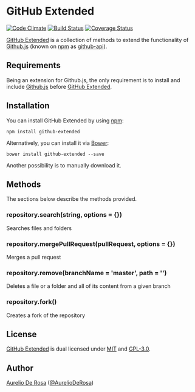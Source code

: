 # GitHub Extended

[![Code Climate](https://codeclimate.com/github/AurelioDeRosa/github-extended/badges/gpa.svg)](https://codeclimate.com/github/AurelioDeRosa/github-extended)
[![Build Status](https://travis-ci.org/AurelioDeRosa/github-extended.svg?branch=master)](https://travis-ci.org/AurelioDeRosa/github-extended)
[![Coverage Status](https://coveralls.io/repos/AurelioDeRosa/github-extended/badge.svg?branch=master&service=github)](https://coveralls.io/github/AurelioDeRosa/github-extended?branch=master)

[GitHub Extended](https://github.com/AurelioDeRosa/github-extended) is a collection of methods to extend the 
functionality of [Github.js](https://github.com/michael/github) (known on [npm](https://www.npmjs.com) as
[github-api](https://www.npmjs.com/package/github-api)).

## Requirements

Being an extension for Github.js, the only requirement is to install and include
[Github.js](https://github.com/michael/github) before
[GitHub Extended](https://github.com/AurelioDeRosa/github-extended).

## Installation

You can install GitHub Extended by using [npm](https://www.npmjs.com):

```
npm install github-extended
```

Alternatively, you can install it via [Bower](http://bower.io):

```
bower install github-extended --save
```

Another possibility is to manually download it.

## Methods

The sections below describe the methods provided.

### repository.search(string, options = {})

Searches files and folders

### repository.mergePullRequest(pullRequest, options = {})

Merges a pull request

### repository.remove(branchName = 'master', path = '')

Deletes a file or a folder and all of its content from a given branch

### repository.fork()

Creates a fork of the repository

## License

[GitHub Extended](https://github.com/AurelioDeRosa/github-extended) is dual licensed under
[MIT](http://www.opensource.org/licenses/MIT) and [GPL-3.0](http://opensource.org/licenses/GPL-3.0).

## Author

[Aurelio De Rosa](http://www.audero.it) ([@AurelioDeRosa](https://twitter.com/AurelioDeRosa))